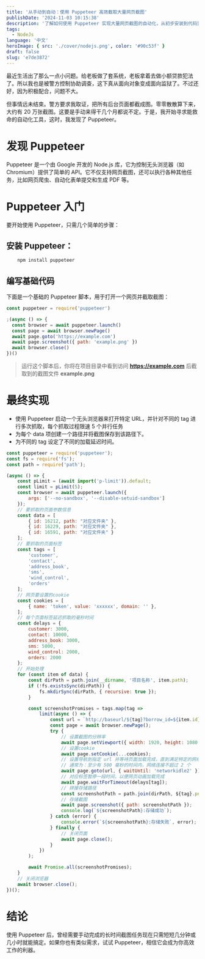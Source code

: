 ```yaml
---
title: '从手动到自动：使用 Puppeteer 高效截取大量网页截图'
publishDate: '2024-11-03 10:15:38'
description: '了解如何使用 Puppeteer 实现大量网页截图的自动化，从初步安装到代码实现，帮助你快速应对繁琐的截图任务'
tags:
  - NodeJs
language: '中文'
heroImage: { src: './cover/nodejs.png', color: '#90c53f' }
draft: false
slug: 'e7de3872'
---
```


最近生活出了那么一点小问题。给老板做了套系统，老板拿着去做小额贷款犯法了。所以我也是被警方控制协助调查，这下真从面向对象变成面向监狱了。不过还好，因为积极配合，问题不大。

但事情远未结束。警方要求我取证，把所有后台页面都截成图。零零散散算下来，大约有 20 万张截图。这要是手动来得干几个月都说不定。于是，我开始寻求能救命的自动化工具，这时，我发现了 Puppeteer。

# 发现 Puppeteer

Puppeteer 是一个由 Google 开发的 Node.js 库，它为控制无头浏览器（如 Chromium）提供了简单的 API。它不仅支持网页截图，还可以执行各种其他任务，比如网页爬虫、自动化表单提交和生成 PDF 等。

# Puppeteer 入门

要开始使用 Puppeteer，只需几个简单的步骤：

## 安装 Puppeteer：

```bash
    npm install puppeteer
```

## 编写基础代码

下面是一个基础的 Puppeteer 脚本，用于打开一个网页并截取截图：

```javascript
const puppeteer = require('puppeteer')

;(async () => {
  const browser = await puppeteer.launch()
  const page = await browser.newPage()
  await page.goto('https://example.com')
  await page.screenshot({ path: 'example.png' })
  await browser.close()
})()
```

> 运行这个脚本后，你将在项目目录中看到访问 **https://example.com** 后截取到的截图文件 **example.png**

# 最终实现

- 使用 Puppeteer 启动一个无头浏览器来打开特定 URL，并针对不同的 tag 进行多次抓取，每个抓取过程限速 5 个并行任务
- 为每个 data 项创建一个路径并将截图保存到该路径下。
- 为不同的 tag 设定了不同的加载延迟时间。

```javascript
const puppeteer = require('puppeteer');
const fs = require('fs');
const path = require('path');

(async () => {
    const pLimit = (await import('p-limit')).default;
    const limit = pLimit(5);
    const browser = await puppeteer.launch({
        args: ['--no-sandbox', '--disable-setuid-sandbox']
    });
    // 要抓取的页面参数信息
    const data = [
        { id: 16212, path: "对应文件夹" },
        { id: 16229, path: "对应文件夹" },
        { id: 16591, path: "对应文件夹" }
    ];
    // 要抓取的页面标签
    const tags = [
        'customer',
        'contact',
        'address_book',
        'sms',
        'wind_control',
        'orders'
    ];
    // 网页要设置的cookie
    const cookies = [
        { name: 'token', value: 'xxxxxx', domain: '' },
    ];
    // 每个页面标签延迟抓取的毫秒时间
    const delays = {
        customer: 3000,
        contact: 10000,
        address_book: 3000,
        sms: 5000,
        wind_control: 2000,
        orders: 2000
    };
    // 开始处理
    for (const item of data) {
        const dirPath = path.join(__dirname, '项目名称', item.path);
        if (!fs.existsSync(dirPath)) {
            fs.mkdirSync(dirPath, { recursive: true });
        }

        const screenshotPromises = tags.map(tag =>
            limit(async () => {
                const url = `http://baseurl/${tag}?borrow_id=${item.id}`;
                const page = await browser.newPage();
                try {
                    // 设置截图的分辨率
                    await page.setViewport({ width: 1920, height: 1080 });
                    // 设置cookie
                    await page.setCookie(...cookies);
                    // 设置导航到指定 url 并等待页面加载完成，直到满足特定的网络状态条件
                    // 通常为：至少有 500 毫秒的时间内，网络连接不超过 2 个
                    await page.goto(url, { waitUntil: 'networkidle2' });
                    // 对应标签暂停一段时间，以便网页动画加载完成
                    await page.waitForTimeout(delays[tag]);
                    // 拼接存储路径
                    const screenshotPath = path.join(dirPath, ${tag}.png);
                    // 存储截图
                    await page.screenshot({ path: screenshotPath });
                    console.log(`${screenshotPath}:存储成功`);
                } catch (error) {
                    console.error(`${screenshotPath}:存储失败`, error);
                } finally {
                    // 关闭页面
                    await page.close();
                }
            })
        );

        await Promise.all(screenshotPromises);
    }
    // 关闭浏览器
    await browser.close();
})();
```

# 结论

使用 Puppeteer 后，曾经需要手动完成的长时间截图任务现在只需短短几分钟或几小时就能搞定。如果你也有类似需求，试试 Puppeteer，相信它会成为你高效工作的利器。
